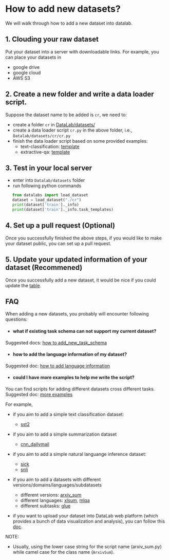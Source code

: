 # How to add new datasets?

We will walk through how to add a new dataset into datalab.


## 1. Clouding your raw dataset
Put your dataset into a server with downloadable links.
For example, you can place your datasets in
* google drive
* google cloud
* AWS S3
 
 
 
## 2. Create a new folder and write a data loader script.

Suppose the dataset name to be added is `cr`, we need to:
* create a folder `cr` in [DataLab/datasets/](https://github.com/ExpressAI/DataLab/tree/main/datasets)
* create a data loader script `cr.py` in the above folder, i.e., `Datalab/datasets/cr/cr.py`
* finish the data loader script based on some provided examples:
    * text-classification: [template](https://github.com/ExpressAI/DataLab/tree/main/datasets/cr)
    * extractive-qa: [template](https://github.com/ExpressAI/DataLab/blob/main/datasets/squad/squad.py)
    


## 3. Test in your local server
* enter into `Datalab/datasets` folder
* run following python commands

```python
   from datalabs import load_dataset
   dataset = load_dataset("./cr")
   print(dataset['train']._info)
   print(dataset['train']._info.task_templates)
```

## 4. Set up a pull request (Optional)
Once you successfully finished the above steps, if you would like to make your dataset public, you can set up 
a pull request.

## 5. Update your updated information of your dataset (Recommened)
Once you successfully add a new dataset, it would be nice if you could update 
the [table](https://github.com/ExpressAI/DataLab/blob/main/docs/SDK/task_normalization.md).


## FAQ
When adding a new datasets, you probably will encounter following questions:

* #### what if existing task schema can not support my current dataset?
Suggested docs: [how to add_new_task_schema](https://github.com/ExpressAI/DataLab/blob/main/docs/SDK/add_new_task_schema.md)

* #### how to add the language information of my dataset?
Suggested doc: [how to add language information](https://github.com/ExpressAI/DataLab/blob/main/docs/SDK/add_language_info.md)

* #### could I have more examples to help me write the script?
You can find scripts for adding different datasets cross different tasks.
Suggested doc: [more examples](https://github.com/ExpressAI/DataLab/blob/main/docs/SDK/task_normalization.md)

For example,
   * if you aim to add a simple text classification dataset:
       * [sst2](https://github.com/ExpressAI/DataLab/blob/main/datasets/sst2/sst2.py)
   * if you aim to add a simple summarization dataset
       * [cnn_dailymail](https://github.com/ExpressAI/DataLab/blob/main/datasets/cnn_dailymail/cnn_dailymail.py)
   * if you aim to add a simple natural languange inference dataset:
       * [sick](https://github.com/ExpressAI/DataLab/blob/main/datasets/sick/sick.py)
       * [snli](https://github.com/ExpressAI/DataLab/blob/main/datasets/snli/snli.py)
   * if you aim to add a datasets with different versions/domains/languages/subdatasets
       * different versions: [arxiv_sum](https://github.com/ExpressAI/DataLab/blob/main/datasets/arxiv_sum/arxiv_sum.py)
       * different languages: [xlsum](https://github.com/ExpressAI/DataLab/blob/main/datasets/xlsum/xlsum.py), [mlqa](https://github.com/ExpressAI/DataLab/blob/main/datasets/mlqa/mlqa.py)
       * different subtasks: [glue](https://github.com/ExpressAI/DataLab/blob/main/datasets/glue/glue.py)

   * if you want to upload your dataset into DataLab web platform (which provides a bunch of data visualization and analysis), you can follow
   this [doc](https://github.com/ExpressAI/DataLab/blob/main/docs/SDK/add_new_datasets_into_web_platform.md).



NOTE:
* Usually, using the lower case string for the script name (arxiv_sum.py) while camel case for the class name (`ArxivSum`).
